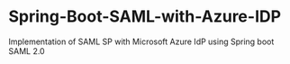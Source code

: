 # Spring-Boot-SAML-with-Azure-IDP
Implementation of SAML SP with Microsoft Azure IdP using Spring boot SAML 2.0
